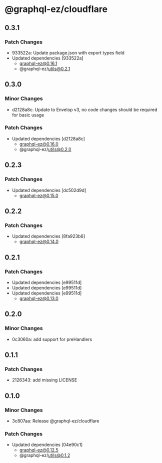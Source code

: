 # @graphql-ez/cloudflare

## 0.3.1

### Patch Changes

- 933522a: Update package.json with export types field
- Updated dependencies [933522a]
  - graphql-ez@0.16.1
  - @graphql-ez/utils@0.2.1

## 0.3.0

### Minor Changes

- d2128a8c: Update to Envelop v3, no code changes should be required for basic usage

### Patch Changes

- Updated dependencies [d2128a8c]
  - graphql-ez@0.16.0
  - @graphql-ez/utils@0.2.0

## 0.2.3

### Patch Changes

- Updated dependencies [dc502d9d]
  - graphql-ez@0.15.0

## 0.2.2

### Patch Changes

- Updated dependencies [8fa923b6]
  - graphql-ez@0.14.0

## 0.2.1

### Patch Changes

- Updated dependencies [e99511d]
- Updated dependencies [e99511d]
- Updated dependencies [e99511d]
  - graphql-ez@0.13.0

## 0.2.0

### Minor Changes

- 0c3060a: add support for preHandlers

## 0.1.1

### Patch Changes

- 2126343: add missing LICENSE

## 0.1.0

### Minor Changes

- 3c807aa: Release @graphql-ez/cloudflare

### Patch Changes

- Updated dependencies [04e90c1]
  - graphql-ez@0.12.5
  - @graphql-ez/utils@0.1.2
